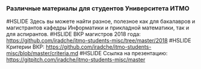 ### Различные материалы для студентов Университета ИТМО

#HSLIDE
Здесь вы можете найти разное, полезное как для бакалавров и магистрантов кафедры Информатики и прикладной математики, так и для аспирантов. 
#HSLIDE
ВКР магистров 2018 года: https://github.com/iradche/itmo-students-misc/tree/master/2018
#HSLIDE
Критерии ВКР: https://github.com/iradche/itmo-students-misc/blob/master/criteria.md
#HSLIDE
Ссылка на презентацию: https://gitpitch.com/iradche/itmo-students-misc/master

